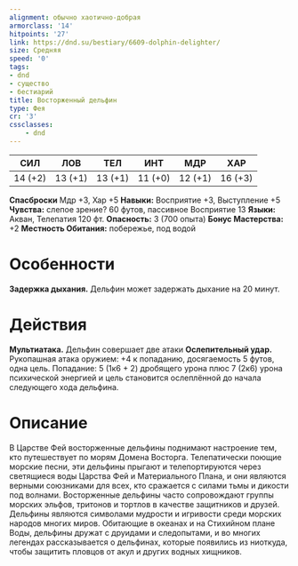 ```yaml
---
alignment: обычно хаотично-добрая
armorclass: '14'
hitpoints: '27'
link: https://dnd.su/bestiary/6609-dolphin-delighter/
size: Средняя
speed: '0'
tags:
- dnd
- существо
- бестиарий
title: Восторженный дельфин
type: Фея
cr: '3'
cssclasses:
    - dnd
---
```



| СИЛ | ЛОВ | ТЕЛ | ИНТ | МДР | ХАР |
|---|---|---|---|---|---|
| 14 (+2) | 13 (+1) | 13 (+1) | 11 (+0) | 12 (+1) | 16 (+3) |
**Спасброски** Мдр +3, Хар +5
**Навыки:** Восприятие +3, Выступление +5
**Чувства:** слепое зрение? 60 футов, пассивное Восприятие 13
**Языки:** Акван, Телепатия 120 фт.
**Опасность:** 3 (700 опыта)
**Бонус Мастерства:** +2
**Местность Обитания:** побережье, под водой


# Особенности
**Задержка дыхания.** Дельфин может задержать дыхание на 20 минут.


# Действия
**Мультиатака.** Дельфин совершает две атаки
**Ослепительный удар.** Рукопашная атака оружием: +4 к попаданию, досягаемость 5 футов, одна цель. Попадание: 5 (1к6 + 2) дробящего урона плюс 7 (2к6) урона психической энергией и цель становится ослеплённой до начала следующего хода дельфина.


# Описание
В Царстве Фей восторженные дельфины поднимают настроение тем, кто путешествует по морям Домена Восторга. Телепатически поющие морские песни, эти дельфины прыгают и телепортируются через светящиеся воды Царства Фей и Материального Плана, и они являются верными союзниками для всех, кто сражается с силами тьмы и дикости под волнами. Восторженные дельфины часто сопровождают группы морских эльфов, тритонов и тортлов в качестве защитников и друзей.  Дельфины являются символами мудрости и игривости среди морских народов многих миров. Обитающие в океанах и на Стихийном плане Воды, дельфины дружат с друидами и следопытами, и во многих легендах рассказывается о дельфинах, которые появились из ниоткуда, чтобы защитить пловцов от акул и других водных хищников.